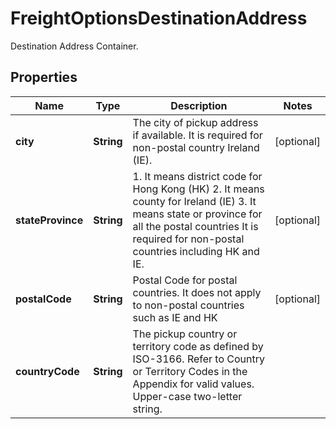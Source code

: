 

# FreightOptionsDestinationAddress

Destination Address Container.

## Properties

| Name | Type | Description | Notes |
|------------ | ------------- | ------------- | -------------|
|**city** | **String** | The city of pickup address if available.  It is required for non-postal country Ireland (IE). |  [optional] |
|**stateProvince** | **String** | 1. It means district code for Hong Kong (HK) 2. It means county for Ireland (IE) 3. It means state or province for all the postal countries  It is required for non-postal countries including HK and IE. |  [optional] |
|**postalCode** | **String** | Postal Code for postal countries.  It does not apply to non-postal countries such as IE and HK |  [optional] |
|**countryCode** | **String** | The pickup country or territory code as defined by ISO-3166.  Refer to Country or Territory Codes in the Appendix for valid values.  Upper-case two-letter string. |  |



